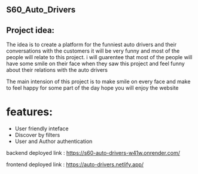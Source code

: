 ## S60_Auto_Drivers

## Project idea:
The idea is to create a platform for the funniest auto drivers and their conversations with the customers it will be very funny and most of the people will relate to this project. i will guarentee that most of the people will have some smile on their face when they saw this project and feel funny about their relations with the auto drivers

The main intension of this project is to make smile on every face and make to feel happy for some part of the day hope you will enjoy the website

# features:
- User friendly inteface
- Discover by filters
- User and Author authentication


backend deployed link : https://s60-auto-drivers-w41w.onrender.com/

frontend deployed link : https://auto-drivers.netlify.app/
